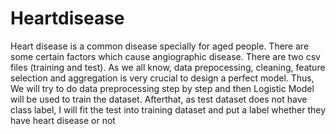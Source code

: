 # Heartdisease
Heart disease is a common disease specially for aged people. There are some certain factors which cause angiographic disease. There are two csv files  (training and test). As we all know, data prepocessing, cleaning, feature selection and aggregation is very crucial to design a perfect model. Thus, We will try to do data preprocessing step by step and then Logistic Model will be used to train the dataset. Afterthat, as test dataset does not have class label, I will fit the test into training dataset and put a label whether they have heart disease or not
